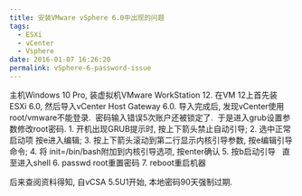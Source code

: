 ```yaml
---
title: 安装VMware vSphere 6.0中出现的问题
tags:
  - ESXi
  - vCenter
  - Vsphere
date: 2016-01-07 16:26:20
permalink: vSphere-6-password-issue
---
```


主机Windows 10 Pro, 装虚拟机VMware WorkStation 12.
在VM 12上首先装ESXi 6.0, 然后导入vCenter Host Gateway 6.0.
导入完成后, 发现vCenter使用root/vmware不能登录. &nbsp;密码输入错误5次账户还被锁定了. &nbsp;于是进入grub设置参数修改root密码.
1\. 开机出现GRUB提示时, 按上下箭头禁止自动引导;
2\. 选中正常启动项 按e进入编辑;
3\. 按上下箭头滚动到第二行显示内核引导参数, 按e编辑引导命令;
4\. 将 init=/bin/bash附加到内核引导选项, 按enter确认
5\. 按b启动引导 &nbsp; 直至进入shell
6\. passwd root重置密码
7\. reboot重启机器

后来查阅资料得知, 自vCSA 5.5U1开始, 本地密码90天强制过期.